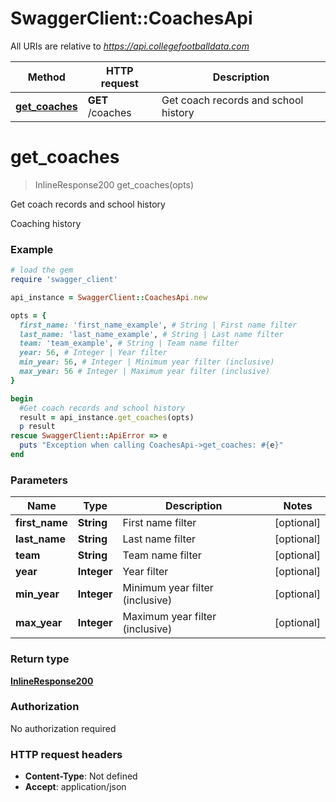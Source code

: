 # SwaggerClient::CoachesApi

All URIs are relative to *https://api.collegefootballdata.com*

Method | HTTP request | Description
------------- | ------------- | -------------
[**get_coaches**](CoachesApi.md#get_coaches) | **GET** /coaches | Get coach records and school history


# **get_coaches**
> InlineResponse200 get_coaches(opts)

Get coach records and school history

Coaching history

### Example
```ruby
# load the gem
require 'swagger_client'

api_instance = SwaggerClient::CoachesApi.new

opts = { 
  first_name: 'first_name_example', # String | First name filter
  last_name: 'last_name_example', # String | Last name filter
  team: 'team_example', # String | Team name filter
  year: 56, # Integer | Year filter
  min_year: 56, # Integer | Minimum year filter (inclusive)
  max_year: 56 # Integer | Maximum year filter (inclusive)
}

begin
  #Get coach records and school history
  result = api_instance.get_coaches(opts)
  p result
rescue SwaggerClient::ApiError => e
  puts "Exception when calling CoachesApi->get_coaches: #{e}"
end
```

### Parameters

Name | Type | Description  | Notes
------------- | ------------- | ------------- | -------------
 **first_name** | **String**| First name filter | [optional] 
 **last_name** | **String**| Last name filter | [optional] 
 **team** | **String**| Team name filter | [optional] 
 **year** | **Integer**| Year filter | [optional] 
 **min_year** | **Integer**| Minimum year filter (inclusive) | [optional] 
 **max_year** | **Integer**| Maximum year filter (inclusive) | [optional] 

### Return type

[**InlineResponse200**](InlineResponse200.md)

### Authorization

No authorization required

### HTTP request headers

 - **Content-Type**: Not defined
 - **Accept**: application/json




